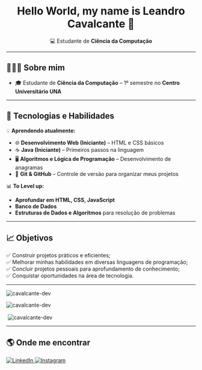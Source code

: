 <h1 align="center">Hello World, my name is Leandro Cavalcante 👋</h1>

<p align="center">
💻 Estudante de <strong>Ciência da Computação</strong> 
</p>

---

## 👨🏻‍💻 Sobre mim  

- 🎓 Estudante de **Ciência da Computação** – 1º semestre no **Centro Universitário UNA**  

---

## 🚀 Tecnologias e Habilidades

💡 **Aprendendo atualmente:**  
- 🌐 **Desenvolvimento Web (Iniciante)** – HTML e CSS básicos  
- ☕ **Java (Iniciante)** – Primeiros passos na linguagem
- 🖥 **Algoritmos e Lógica de Programação** – Desenvolvimento de anagramas 
- 👾 **Git & GitHub** – Controle de versão para organizar meus projetos

📊 **To Level up:**  
- **Aprofundar em HTML, CSS, JavaScript**
- **Banco de Dados**  
- **Estruturas de Dados e Algoritmos** para resolução de problemas

---

## 📈 Objetivos  

✅ Construir projetos práticos e eficientes; <br>
✅ Melhorar minhas habilidades em diversas linguagens de programação; <br>
✅ Concluir projetos pessoais para aprofundamento de conhecimento; <br>
✅ Conquistar oportunidades na área de tecnologia. 

---
<p align="left"> <img src="https://komarev.com/ghpvc/?username=cavalcante-dev&label=Profile%20views&color=0e75b6&style=flat" alt="cavalcante-dev" /> </p>

<p><img align="center" src="https://github-readme-stats.vercel.app/api/top-langs?username=cavalcante-dev&show_icons=true&locale=en&layout=compact&theme=gruvbox" alt="cavalcante-dev" /></p>

<p>&nbsp;<img align="center" src="https://github-readme-stats.vercel.app/api?username=cavalcante-dev&show_icons=true&locale=en&theme=gruvbox" alt="cavalcante-dev" /></p>

---

## 🌎 Onde me encontrar  

<p align="left">
<a href="https://www.linkedin.com/in/leandro-cavalcante-13a63521a/?utm_source=share&utm_campaign=share_via&utm_content=profile&utm_medium=ios_app" target="_blank">
  <img src="https://img.shields.io/badge/LinkedIn-0A66C2?style=for-the-badge&logo=linkedin&logoColor=white" alt="LinkedIn">
<a href="https://www.instagram.com/cavalcante.png/?utm_source=share&utm_campaign=share_via&utm_content=profile&utm_medium=ios_app" target="_blank">
  <img src="https://img.shields.io/badge/Instagram-FF0069.svg?style=for-the-badge&logo=Instagram&logoColor=white" alt="Instagram">


